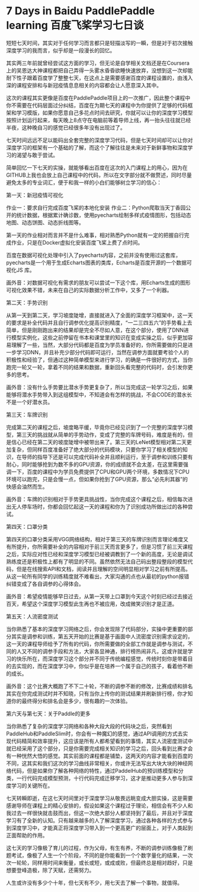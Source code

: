 # 7 Days in Baidu PaddlePaddle learning 百度飞桨学习七日谈

短短七天时间，其实对于任何学习而言都只是轻描淡写的一瞬，但是对于初次接触深度学习的我而言，似乎却是一段漫长的回忆。

其实两三年前就曾经尝试这方面的学习，但无论是自学相关文档还是在Coursera上的吴恩达大神课程都把自己弄得一头雾水昏昏欲睡快速放弃，没想到这一次却能耐下性子跟着百度学了整整七天，在这点上是需要感谢百度的课程设置的，由浅入深的课程安排和与新冠疫情息息相关的内容都会让人愿意深入其中。

这次的课程其实更像是百度在PaddlePaddle项目上的一次推广，因此整个课程中你不需要在代码层面过分纠结，百度在为期七天的课程中为你提供了足够的代码框架和学习模版，如果你愿意自己多花点时间去研究，你就可以让你的深度学习模型按照计划运行起来，每天晚上8点守在电脑前等着导师上线，再一抬头往往就已经半夜，这种晚自习的感觉已经很多年没有出现过了。

七天时间远远不足以能码出全套完整的深度学习代码，但是七天时间却可以让你对深度学习的框架有一个基础的了解，而这个了解往往是未来对于新鲜事物和深度学习的渴望与敢于尝试。

简单回忆一下七天的实操，就能够看出百度在这次的入门课程上的用心，因为在GITHUB上我也会放上自己课程中的代码，所以在文字部分就不做赘述，同时尽量避免太多的专业词汇，便于和我一样的小白们能够树立学习的信心：

第一天：新冠疫情可视化

作业一：要求自行完成百度飞桨的本地化安装
作业二：Python爬取当天丁香园公开的统计数据，根据累计确诊数，使用pyecharts绘制多样式疫情图形，包括动态地图、动态饼图、动态折线图等。

第一天的作业相对而言并不是什么难事，相对熟悉Python就有一定的把握自行完成作业，只是在Docker虚拟化安装百度飞桨上费了点时间。

百度在数据可视化处理中引入了pyecharts内容，之前并没有使用过这套库，pyecharts是一个用于生成Echarts图表的类库，Echarts是百度开源的一个数据可视化JS 库。

画外音：对数据可视化有需求的朋友可以尝试一下这个库，用Echarts生成的图形可视化效果不错，未来在自己的实际数据分析工作中，又多了一个利器。

第二天：手势识别

从第一天到第二天，学习坡度陡增，直接就进入了全面的深度学习框架中，这一天的要求是补全代码并且自行调参优化提高识别精度，“一二三四五六”的手势看上去简单，但是刚刚跑出来的结果却是完全不尽如人意，在这个部分，使用了DNN进行模型实例化，这些之前停留在书本和课堂里的知识在变成实操之后，似乎更加容易理解了一些，当然，大部分代码都是百度为学员准备好的，你所需要做的只是进一步学习DNN，并且补充少部分代码即可运行，当然在调参方面就要考验个人的积极性和经验了，但通过这种简单模型来进行学习，的确是一件很好的方式，当你跑完一轮又一轮，拿着不同的结果和数据，重新回头看完整的代码时，会引发你更多的思考。

画外音：没有什么手势要比潜水手势更复杂了，所以当完成这一轮学习之后，如果能够将潜水手势带入到这组模型中，不知道会有怎样的挑战，不会CODE的潜水长不是一个好潜水员。

第三天：车牌识别

完成第二天的课程之后，坡度略平缓，毕竟你已经见识到了一个完整的深度学习模型，第三天的挑战就从简单的手势动作，变成了完整的车牌号码，难度是有的，但是信心已经在第二天的坡度陡增中被带出来了。第三天的LeNet模型相对第二天更加复杂，但同样百度准备好了绝大部分的代码模块，只要你学习了相关模型的知识，在导师的指导下还是可以完成代码补全并且顺利运行，至于调参和训练只要有耐心，同时能够抢到为数不多的GPU资源，你的成绩就不会太差，在这里需要强调一下，百度的课程中为学员免费提供了CPU和GPU两个环境，多数情况下CPU环境可以跑完，只是会慢一点，但如果你抢到了GPU资源，那么“必先利其器”的快感会油然而生。

画外音：车牌的识别相对于手势更具挑战性，当你完成这个课程之后，相信每次进出无人停车场时，你都会回忆起这一天的课程和你为了识别成功所做出过的各种尝试。

第四天：口罩分类

第四天的口罩分类采用VGG网络结构，相对于第三天的车牌识别而言理论难度又有所提升，你所需要补全的内容相对于前三天而言更多了，但是习惯了前三天课程之后，实际应对性已经和深度学习模型已经被调教到了一个新的高度，无论是调试熟练度还是积极性上都有了明显的不同。虽然依然无法自己码出整段整段的模型代码，但是在线搜索API和文档，阅读并且理解的空间明显相对学习之前有所提高。从这一轮所有同学的训练精度就不难看出，大家沟通的点也从最初的python报错纠错变成了各自调参的心得体会。

画外音：希望疫情能够早日过去，从第一天带上口罩到今天这个时刻已经过去接近百天，希望这个深度学习模型此生再也不被应用，改成微笑识别才是正道。

第五天：人流密度测试

当你熟悉了基本的深度学习网络之后，你会发现除了代码部分，实操中更重要的部分其实是调参和训练，第五天开始的比赛是基于画面中人流密度识别需求设定的，这一天的课程导师给予了所有的代码，你所需要做的全部工作就是调参与测试，不同的人又不同的调参手段和方法，大家各显神通，排行榜热闹非凡，这或许就是学习的快乐所在，而深度学习这个部分并不同于传统编程感觉，传统时刻你是带着目的去实现的，而在深度学习中，你似乎是在培养一个属于自己的孩子，看着他不断的成长。

画外音：这个比赛大概跑了不下二十轮，不断的调参不断的修改，比赛成绩和排名其实在你完成测试时并不知晓，只有当你上传你的测试结果并刷新排行榜，你才知道你的最终得分和排名会是多少，很有趣的一次体验。

第六天与第七天：关于Paddle的更多

当你熟悉了复杂的深度学习网络和各种大段大段的代码块之后，突然看到PaddleHub和PaddleSlim时，你会有一种魔幻的感觉，通过API调用的方式去实现代码精简和效率提升，这应该是所有人都希望看到的事情，其实人流密度测试中就已经采用了这个部分，只是你需要完成相关知识的学习之后，回头看到比赛才会有一种恍然大悟的感觉。其实前面的课程都是铺垫，这两天的内容才能看到百度的不同，这其实和我们这次的学习曲线非常相关，你或许无法写出大块大块的神经网络代码，但是如果你了解各种网络的特性，通过PaddelHub的预训练模型和分类，一行代码完成模型预测，十行代码完成迁移学习，这才是推动更多人参与到深度学习的关键所在。

七天转瞬即逝，在这七天时间里对于深度学习从敬畏远眺变成大胆实操，这是需要感谢导师在课程上的精心安排的，假设如果这个课程过于理论，相信会有不少人和我过去一样很快就击鼓而出，但这一次绝大部分人都坚持到了最后，并且对于深度学习有了全新的认知。只有越来越多的人了解深度学习，通过各种各样的方式参与到深度学习中，才能真正将深度学习带入到一个更高更广的层面上，对于人类起到正面帮助的作用。

这七天的学习像极了育儿的过程，作为父母，有生有养，不断的调参训练像极了刷题考试，像极了人生一个个阶段，不同的是你能看到一个个数字量化的结果，一次次一轮轮，同样用时间来衡量，或长或短，或成或败，但最终总是相对趋好，只是想要登峰造极，除了天赋，还需努力。

人生或许没有多少个十年，但七天有不少，用七天去了解一个事物，就值得。









